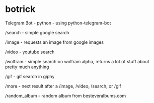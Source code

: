 # botrick
Telegram Bot - python - using python-telegram-bot

/search - simple google search

/image - requests an image from google images

/video - youtube search

/wolfram - simple search on wolfram alpha, returns a lot of stuff about pretty much anything

/gif - gif search in giphy

/more - next result after a /image, /video, /search, or /gif

/random_album - random album from besteveralbums.com
